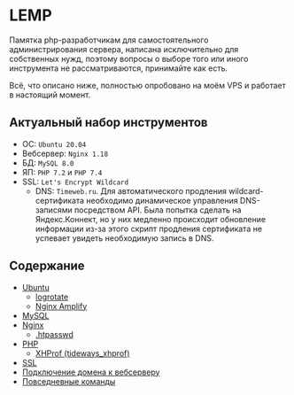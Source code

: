 # LEMP
Памятка php-разработчикам для самостоятельного администрирования сервера, написана исключительно для собственных нужд, поэтому вопросы о выборе того или иного инструмента не рассматриваются, принимайте как есть.

Всё, что описано ниже, полностью опробовано на моём VPS и работает в настоящий момент.

## Актуальный набор инструментов
- ОС: `Ubuntu 20.04`
- Вебсервер: `Nginx 1.18`
- БД: `MySQL 8.0`
- ЯП: `PHP 7.2` и `PHP 7.4`
- SSL: `Let's Encrypt Wildcard`
  - DNS: `Timeweb.ru`. Для автоматического продления wildcard-сертификата необходимо динамическое управления DNS-записями посредством API. Была попытка сделать на Яндекс.Коннект, но у них медленно происходит обновление информации из-за этого скрипт продления сертификата не успевает увидеть необходимую запись в DNS.

## Содержание
- [Ubuntu](https://github.com/DimNS/LEMP/blob/master/ubuntu.md)
  - [logrotate](https://github.com/DimNS/LEMP/blob/master/logrotate.md)
  - [Nginx Amplify](https://github.com/DimNS/LEMP/blob/master/nginx_amplify.md)
- [MySQL](https://github.com/DimNS/LEMP/blob/master/mysql.md)
- [Nginx](https://github.com/DimNS/LEMP/blob/master/nginx.md)
  - [.htpasswd](https://github.com/DimNS/LEMP/blob/master/htpasswd.md)
- [PHP](https://github.com/DimNS/LEMP/blob/master/php.md)
  - [XHProf (tideways_xhprof)](https://github.com/DimNS/LEMP/blob/master/tideways_xhprof.md)
- [SSL](https://github.com/DimNS/LEMP/blob/master/ssl.md)
- [Подключение домена к вебсерверу](https://github.com/DimNS/LEMP/blob/master/domain.md)
- [Повседневные команды](https://github.com/DimNS/LEMP/blob/master/commands.md)
